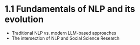 # 1.1 Fundamentals of NLP and its evolution

- Traditional NLP vs. modern LLM-based approaches
- The intersection of NLP and Social Science Research
